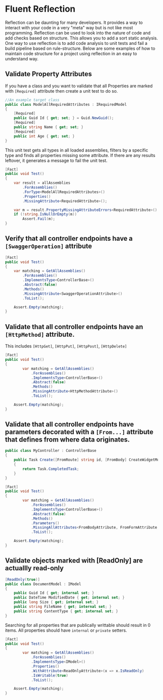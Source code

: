 # Fluent Reflection

Reflection can be daunting for many developers. It provides a way to interact with your code in a very "meta" way but is not like most programming.
Reflection can be used to look into the nature of code and add checks based on structure. This allows you to add a sort static analysis.
One way to use reflection is to add code analysis to unit tests and fail a build pipeline based on rule-structure.
Below are some examples of how to maintain code structure for a project using reflection in an easy to understand way.

## Validate Property Attributes

If you have a class and you want to validate that all Properties are marked with `[Required]` attribute then create a unit test to do so.

```csharp
//An example target class
public class ModelAllRequiredAttributes : IRequiredModel
{
    [Required]
    public Guid Id { get; set; } = Guid.NewGuid();
    [Required]
    public string Name { get; set; }
    [Required]
    public int Age { get; set; }
}
```

This unit test gets all types in all loaded assemblies, filters by a specific type and finds all properties missing some attribute. If there are any results leftover, it generates a message to fail the unit test.

```csharp
[Fact]
public void Test()
{
    var result = allAssemblies
        .ForAssemblies()
        .ForType<ModelAllRequiredAttributes>()
        .Properties()
        .MissingAttribute<RequiredAttribute>();

    var m = result.PropertyMissingAttributeErrors<RequiredAttribute>().ErrorMessage;
    if (!string.IsNullOrEmpty(m))
        Assert.Fail(m);
}
```
## Verify that all controller endpoints have a `[SwaggerOperation]` attribute

```csharp
[Fact]
public void Test()
{
    var matching = GetAllAssemblies()
        .ForAssemblies()
        .ImplementsType<ControllerBase>()
        .Abstract(false)
        .Methods()
        .MissingAttribute<SwaggerOperationAttribute>()
        .ToList();

    Assert.Empty(matching);
}
```

## Validate that all controller endpoints have an `[HttpMethod]` attribute.

This includes `[HttpGet]`, `[HttpPut]`, `[HttpPost]`, `[HttpDelete]`

```csharp
[Fact]
public void Test()
{
        var matching = GetAllAssemblies()
            .ForAssemblies()
            .ImplementsType<ControllerBase>()
            .Abstract(false)
            .Methods()
            .MissingAttribute<HttpMethodAttribute>()
            .ToList();

    Assert.Empty(matching);
}
```

## Validate that all controller endpoints have parameters decorated with a `[From...]` attribute that defines from where data originates.

```csharp
public class MyController : ControllerBase
{
    public Task Create([FromRoute] string id, [FromBody] CreateWidgetModel model)
    {
        return Task.CompletedTask;
    }
}
```

```csharp
[Fact]
public void Test()
{
        var matching = GetAllAssemblies()
            .ForAssemblies()
            .ImplementsType<ControllerBase>()
            .Abstract(false)
            .Methods()
            .Parameters()
            .MissingAllAttributes<FromBodyAttribute, FromFormAttribute, FromQueryAttribute, FromRouteAttribute, FromServicesAttribute>()
            .ToList();

    Assert.Empty(matching);
}
```

## Validate objects marked with [ReadOnly] are actuallly read-only

```csharp
[ReadOnly(true)]
public class DocumentModel : IModel
{
    public Guid Id { get; internal set; }
    public DateTime ModifiedDate { get; internal set; }
    public long Size { get; internal set; }
    public string FileName { get; internal set; }
    public string ContentType { get; internal set; }
}
```

Searching for all properties that are publically writtable should result in 0 items. All properties should have `internal` or `private` setters.

```csharp
[Fact]
public void Test()
{
        var matching = GetAllAssemblies()
            .ForAssemblies()
            .ImplementsType<IModel>()
            .Properties()
            .WithAttribute<ReadOnlyAttribute>(x => x.IsReadOnly)
            .IsWritable(true)
            .ToList();

    Assert.Empty(matching);
}
```

